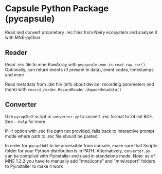 # Capsule Python Package (pycapsule)

Read and convert proprietary .rec files from Neiry ecosystem and analyse it with MNE-python

## Reader
Read .rec file to mne.RawArray with `pycapsule.mne.io.read_raw_csr()`. Optionally, can return events (if present in data), event codes, timestamps and more

Read metadata from .dat file (info about device, recording parameters and more) with `record_reader.RecordReader.UnpackMetadata()`

## Converter

Use `pycap2bdf` script or `converter.py` to convert .rec format to 24-bit BDF. See `--help` for more.

if `-f` option with .rec file path not provided, falls back to interactive prompt mode where path to .rec file should be pasted.

In order for `pycap2bdf` to be accessible from console, make sure that Scripts folder for your Python distribution is in PATH. Alternatively, `converter.py` can be compiled with Pyinstaller and used in standalone mode. Note: as of MNE 1.2.2 you have to manually add "mne\icons" and "mne\report" folders to Pyinstaller to make it work
